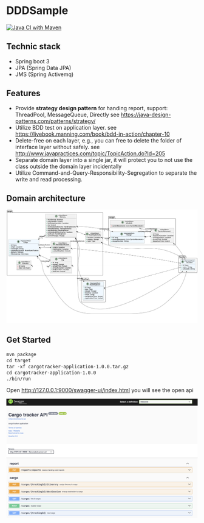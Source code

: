 # DDDSample
[![Java CI with Maven](https://github.com/c5ms/ddd-sample-cargotracker/actions/workflows/maven.yml/badge.svg)](https://github.com/c5ms/ddd-sample-cargotracker/actions/workflows/maven.yml)


## Technic stack
- Spring boot 3
- JPA (Spring Data JPA)
- JMS (Spring Activemq)

## Features
- Provide **strategy design pattern** for handing report, support: ThreadPool, MessageQueue, Directly see https://java-design-patterns.com/patterns/strategy/
- Utilize BDD test on application layer. see https://livebook.manning.com/book/bdd-in-action/chapter-10
- Delete-free on each layer, e.g., you can free to delete the folder of interface layer without safely. see http://www.javapractices.com/topic/TopicAction.do?Id=205
- Separate domain layer into a single jar, it will protect you to not use the class outside the domain layer incidentally
- Utilize Command-and-Query-Responsibility-Segregation to separate the write and read processing.

## Domain architecture
![domain_architecture.png](src/uml/domain_architecture.png)

## Get Started

```shell
mvn package
cd target
tar -xf cargotracker-application-1.0.0.tar.gz
cd cargotracker-application-1.0.0
./bin/run
```

Open http://127.0.0.1:9000/swagger-ui/index.html you will see the open api

![open-api.png](src/img/open-api.png)

